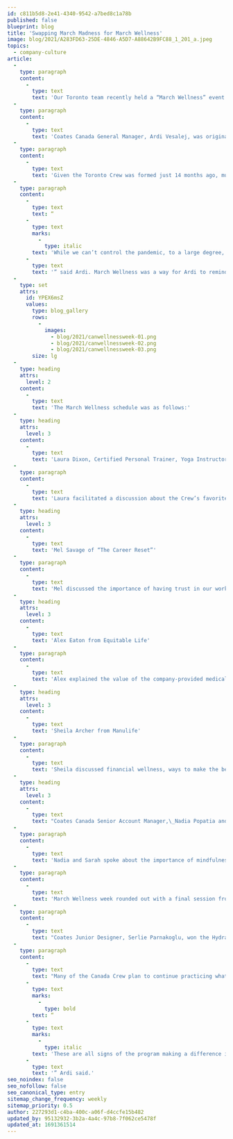 ```yaml
---
id: c811b5d8-2e41-4340-9542-a7bed8c1a78b
published: false
blueprint: blog
title: 'Swapping March Madness for March Wellness'
image: blog/2021/A283FD63-25DE-4846-A5D7-A88642B9FC88_1_201_a.jpeg
topics:
  - company-culture
article:
  -
    type: paragraph
    content:
      -
        type: text
        text: 'Our Toronto team recently held a “March Wellness” event – a week full of workshops to help our Canada Crew prioritize their health and wellness both inside and outside the workplace.'
  -
    type: paragraph
    content:
      -
        type: text
        text: 'Coates Canada General Manager, Ardi Vesalej, was originally inspired with the idea by a former colleague who had organized a meaningful, impactful and enjoyable wellness week for her team.'
  -
    type: paragraph
    content:
      -
        type: text
        text: 'Given the Toronto Crew was formed just 14 months ago, much of their time together has been spent navigating the pandemic while acclimating to a new company culture, team and work environment. They are still working remotely and have been since only two months after the office opened in January of 2020, so it’s fair to say they’ve had a uniquely challenging journey thus far.'
  -
    type: paragraph
    content:
      -
        type: text
        text: “
      -
        type: text
        marks:
          -
            type: italic
        text: 'While we can’t control the pandemic, to a large degree, we can control how we help each other deal with challenges. I wanted the team to know that not only I, but the company as a whole, cares about them now and in the future,'
      -
        type: text
        text: '” said Ardi. March Wellness was a way for Ardi to remind the team of the importance of their well-being – mental, emotional, physical and financial – and the importance of supporting each other through the pandemic.'
  -
    type: set
    attrs:
      id: YPEX6msZ
      values:
        type: blog_gallery
        rows:
          - 
            images: 
              - blog/2021/canwellnessweek-01.png
              - blog/2021/canwellnessweek-02.png
              - blog/2021/canwellnessweek-03.png
        size: lg
  -
    type: heading
    attrs:
      level: 2
    content:
      -
        type: text
        text: 'The March Wellness schedule was as follows:'
  -
    type: heading
    attrs:
      level: 3
    content:
      -
        type: text
        text: 'Laura Dixon, Certified Personal Trainer, Yoga Instructor and Hydration Specialist'
  -
    type: paragraph
    content:
      -
        type: text
        text: 'Laura facilitated a discussion about the Crew’s favorite forms of movement, and she gave advice on how to incorporate easy movements into the workday with simple desk exercises. She also emphasized the importance of staying hydrated and encouraged the team to participate in a weeklong Hydration and Activity Challenge, documenting their movement and water intake for a prize at the end of the week.'
  -
    type: heading
    attrs:
      level: 3
    content:
      -
        type: text
        text: 'Mel Savage of “The Career Reset”'
  -
    type: paragraph
    content:
      -
        type: text
        text: 'Mel discussed the importance of having trust in our work relationships, and how to earn and build that trust. She encouraged the staff to assess their trust in one another and explained how to rewire our perspective and the way we react to things.'
  -
    type: heading
    attrs:
      level: 3
    content:
      -
        type: text
        text: 'Alex Eaton from Equitable Life'
  -
    type: paragraph
    content:
      -
        type: text
        text: 'Alex explained the value of the company-provided medical benefits, and how to make the most of the resources available to them. This included mental health resources and solutions for stress.'
  -
    type: heading
    attrs:
      level: 3
    content:
      -
        type: text
        text: 'Sheila Archer from Manulife'
  -
    type: paragraph
    content:
      -
        type: text
        text: 'Sheila discussed financial wellness, ways to make the best of your money, and how to plan for the future. She shared tips to budget successfully, manage debt, and save mindfully for both short and long-term expenses, and how this type of planning can prevent everyday stress.'
  -
    type: heading
    attrs:
      level: 3
    content:
      -
        type: text
        text: "Coates Canada Senior Account Manager,\_Nadia Popatia and Account Manager, Sarah Fischer"
  -
    type: paragraph
    content:
      -
        type: text
        text: 'Nadia and Sarah spoke about the importance of mindfulness and self-care at home. They addressed some common questions and concerns about meditation and acupressure, and shared easy ways to perform both at home to de-stress and tune into happiness.'
  -
    type: paragraph
    content:
      -
        type: text
        text: 'March Wellness week rounded out with a final session from Laura Dixon where several Crew members expressed feeling more refreshed and energetic during the workday after incorporating some of the exercises and being more mindful of their water intake. While they enjoyed the “healthy competition” with their coworkers, some also found it challenging to set aside time for activity due to their workloads. Laura’s final words of advice were to time block their calendar in order to carve out a dedicated space for the activity.'
  -
    type: paragraph
    content:
      -
        type: text
        text: "Coates Junior Designer, Serlie Parnakoglu, won the Hydration & Activity Challenge and received one month of access to Laura's Fitness and Yoga classes plus a personal consultation and hydration discussion."
  -
    type: paragraph
    content:
      -
        type: text
        text: "Many of the Canada Crew plan to continue practicing what they learned in their daily lives and work routines. \_"
      -
        type: text
        marks:
          -
            type: bold
        text: “
      -
        type: text
        marks:
          -
            type: italic
        text: 'These are all signs of the program making a difference in people’s lives at a very personal level. That makes me happy and gives a more profound meaning to what working at Coates is – an environment where one can impact each-other’s lives in a meaningful way,'
      -
        type: text
        text: '” Ardi said.'
seo_noindex: false
seo_nofollow: false
seo_canonical_type: entry
sitemap_change_frequency: weekly
sitemap_priority: 0.5
author: 227293d1-c4ba-400c-a06f-d4ccfe15b482
updated_by: 95132932-3b2a-4a4c-97b8-7f062ce5478f
updated_at: 1691361514
---
```

